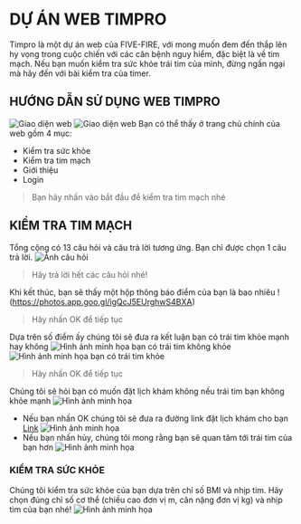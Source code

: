 # DỰ ÁN WEB TIMPRO

Timpro là một dự án web của FIVE-FIRE, với mong muốn đem đến thắp lên hy vọng trong cuộc chiến với các căn bệnh nguy hiểm, đặc biệt là về tim mạch.
Nếu bạn muốn kiểm tra sức khỏe trái tim của mình, đừng ngần ngại mà hãy đến với bài kiểm tra của timer.

## HƯỚNG DẪN SỬ DỤNG WEB TIMPRO

![Giao diện web](https://www.pinterest.com/pin/548524429624247204/)
![Giao diện web](https://photos.app.goo.gl/MEpxw5ncnmbSmtHEA)
Bạn có thể thấy ở trang chủ chính của web gồm 4 mục:
- Kiểm tra sức khỏe
- Kiểm tra tim mạch
- Giới thiệu
- Login
> Bạn hãy nhấn vào bắt đầu để kiểm tra tim mạch nhé

## KIỂM TRA TIM MẠCH

Tổng cộng có 13 câu hỏi và câu trả lời tương ứng. Bạn chỉ được chọn 1 câu trả lời.
![Ảnh câu hỏi](https://photos.app.goo.gl/svYBhJ5p2GaAkK3D8)
> Hãy trả lời hết các câu hỏi nhé!

Khi kết thúc, bạn sẽ thấy một hộp thông báo điểm của bạn là bao nhiêu
!(https://photos.app.goo.gl/igQcJ5EUrghwS4BXA)
> Hãy nhấn OK để tiếp tục

Dựa trên số điểm ấy chúng tôi sẽ đưa ra kết luận bạn có trái tim khỏe mạnh hay không
![Hình ảnh minh họa bạn có trái tim không khỏe](https://photos.app.goo.gl/bZWae3ocyYDGx5gK6)
![Hình ảnh minh họa bạn có trái tim khỏe](https://photos.app.goo.gl/WnHRgqU3xYbVue6cA)
> Hãy nhấn OK để tiếp tục

Chúng tôi sẽ hỏi bạn có muốn đặt lịch khám không nếu trái tim bạn không khỏe mạnh 
![Hình ảnh minh họa](https://photos.app.goo.gl/Cd7fVL6D5xD8jqgM9)
- Nếu bạn nhấn OK chúng tôi sẽ đưa ra đường link đặt lịch khám cho bạn 
[Link](http://benhvientimhanoi.vn/huong-dan-kham-benh/dang-ky-kham-benh)
![Hình ảnh minh họa](https://photos.app.goo.gl/9J4YkGxiBMLLc2ji8)
- Nếu bạn nhấn hủy, chúng tôi mong rằng bạn sẽ quan tâm tới trái tim của bạn hơn
![Hình ảnh minh họa](https://photos.app.goo.gl/BfyMLgWkH6AYgcs67)

### KIỂM TRA SỨC KHỎE

Chúng tôi kiểm tra sức khỏe của bạn dựa trên chỉ số BMI và nhịp tim.
Hãy chọn đúng chỉ số cơ thể (chiều cao đơn vị m, cân nặng đơn vị kg) và nhịp tim của bạn nhé!
![Hình ảnh minh họa](https://photos.app.goo.gl/i291Jjwzeh6ZDscw7)

